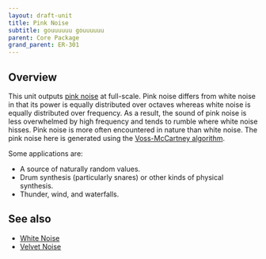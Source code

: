 ```yaml
---
layout: draft-unit
title: Pink Noise
subtitle: gouuuuuu gouuuuuu
parent: Core Package
grand_parent: ER-301
---
```


## Overview

This unit outputs [pink noise](https://en.wikipedia.org/wiki/Pink_noise) at full-scale.  Pink noise differs from white noise in that its power is equally distributed over octaves whereas white noise is equally distributed over frequency.  As a result, the sound of pink noise is less overwhelmed by high frequency and tends to rumble where white noise hisses.  Pink noise is more often encountered in nature than white noise.  The pink noise here is generated using the [Voss-McCartney algorithm](https://www.dsprelated.com/showarticle/908.php).

Some applications are:
* A source of naturally random values.
* Drum synthesis (particularly snares) or other kinds of physical synthesis.
* Thunder, wind, and waterfalls.

## See also
* [White Noise](white-noise)
* [Velvet Noise](velvet-noise)
